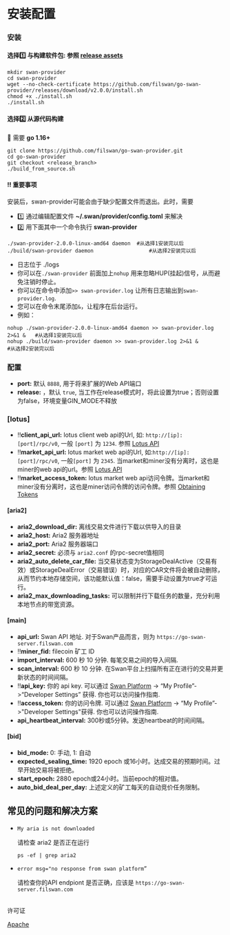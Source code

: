 # 安装配置

### 安装

#### 选择1️⃣ **与构建软件包**: 参照 [release assets](https://github.com/filswan/go-swan-provider/releases) <a href="#xuan-ze-one-yu-gou-jian-ruan-jian-bao-can-zhao-releaseassets" id="xuan-ze-one-yu-gou-jian-ruan-jian-bao-can-zhao-releaseassets"></a>

```
mkdir swan-provider
cd swan-provider
wget --no-check-certificate https://github.com/filswan/go-swan-provider/releases/download/v2.0.0/install.sh
chmod +x ./install.sh
./install.sh
```

#### 选择2️⃣ 从源代码构建

🔔 需要 **go 1.16+**

```
git clone https://github.com/filswan/go-swan-provider.git
cd go-swan-provider
git checkout <release_branch>
./build_from_source.sh
```

#### ‼️ 重要事项

安装后，swan-provider可能会由于缺少配置文件而退出。此时，需要

* 1️⃣ 通过编辑配置文件 **\~/.swan/provider/config.toml** 来解决
* 2️⃣ 用下面其中一个命令执行 **swan-provider**

```
./swan-provider-2.0.0-linux-amd64 daemon  #从选择1安装完以后
./build/swan-provider daemon                  #从选择2安装完以后
```

* 日志位于 ./logs
* 你可以在`./swan-provider` 前面加上`nohup` 用来忽略HUP(挂起)信号，从而避免注销时停止。
* 你可以在命令中添加`>> swan-provider.log` 让所有日志输出到`swan-provider.log`.
* 您可以在命令末尾添加`&`，让程序在后台运行。
* 例如：

```
nohup ./swan-provider-2.0.0-linux-amd64 daemon >> swan-provider.log 2>&1 &   #从选择1安装完以后
nohup ./build/swan-provider daemon >> swan-provider.log 2>&1 &                   #从选择2安装完以后
```

### 配置 <a href="#pei-zhi" id="pei-zhi"></a>

* **port:** 默认 `8888`, 用于将来扩展的Web API端口
* **release:** ，默认 `true`, 当工作在release模式时，将此设置为true；否则设置为false，环境变量GIN\_MODE不释放

### \[lotus]

* ‼️**client\_api\_url:** lotus client web api的Url, 如: `http://[ip]:[port]/rpc/v0`, 一般 `[port]` 为 `1234`. 参照 [Lotus API](https://docs.filecoin.io/reference/lotus-api/)
* ‼️**market\_api\_url:** lotus market web api的Url, 如:`http://[ip]:[port]/rpc/v0`, 一般`[port]` 为 `2345`. 当market和miner没有分离时，这也是miner的web api的url。参照 [Lotus API](https://docs.filecoin.io/reference/lotus-api/)
* ‼️**market\_access\_token:** lotus market web api访问令牌。当market和miner没有分离时，这也是miner访问令牌的访问令牌。参照 [Obtaining Tokens](https://docs.filecoin.io/build/lotus/api-tokens/#obtaining-tokens)

#### \[aria2] <a href="#aria2" id="aria2"></a>

* **aria2\_download\_dir:** 离线交易文件进行下载以供导入的目录
* **aria2\_host:** Aria2 服务器地址
* **aria2\_port:** Aria2 服务器端口
* **aria2\_secret:** 必须与 `aria2.conf` 的rpc-secret值相同
* **aria2\_auto\_delete\_car\_file:** 当交易状态变为StorageDealActive（交易有效）或StorageDealError（交易错误）时，对应的CAR文件将会被自动删除，从而节约本地存储空间，该功能默认值：false，需要手动设置为true才可运行。
* **aria2\_max\_downloading\_tasks:** 可以限制并行下载任务的数量，充分利用本地节点的带宽资源。

#### \[main] <a href="#main" id="main"></a>

* **api\_url:** Swan API 地址. 对于Swan产品而言，则为 `https://go-swan-server.filswan.com`
* ‼️**miner\_fid:** filecoin 矿工 ID
* **import\_interval:** 600 秒 10 分钟. 每笔交易之间的导入间隔.
* **scan\_interval:** 600 秒 10 分钟. 在Swan平台上扫描所有正在进行的交易并更新状态的时间间隔。
* ‼️**api\_key:** 你的 api key. 可以通过 [Swan Platform](https://console.filswan.com/#/dashboard) -> “My Profile”->“Developer Settings” 获得. 你也可以访问操作指南.
* ‼️**access\_token:** 你的访问令牌. 可以通过 [Swan Platform](https://console.filswan.com/#/dashboard) -> “My Profile”->"Developer Settings"获得. 你也可以访问操作指南.
* **api\_heartbeat\_interval:** 300秒或5分钟。发送heartbeat的时间间隔。

#### \[bid] <a href="#bid" id="bid"></a>

* **bid\_mode:** 0: 手动, 1: 自动
* **expected\_sealing\_time:** 1920 epoch 或16小时。达成交易的预期时间。过早开始交易将被拒绝。
* **start\_epoch:** 2880 epoch或24小时。当前epoch的相对值。
* **auto\_bid\_deal\_per\_day:** 上述定义的矿工每天的自动竞价任务限制。

## 常见的问题和解决方案 <a href="#chang-jian-de-wen-ti-he-jie-jue-fang-an" id="chang-jian-de-wen-ti-he-jie-jue-fang-an"></a>

*   `My aria is not downloaded`

    请检查 aria2 是否正在运行

    ```shell
    ps -ef | grep aria2
    ```
*   `error msg="no response from swan platform”`

    请检查你的API endpiont 是否正确，应该是 `https://go-swan-server.filswan.com`

\
许可证

[Apache](https://github.com/filswan/go-swan-provider/blob/main/LICENSE)
